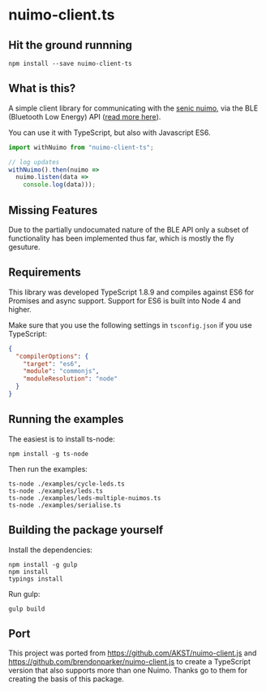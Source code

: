 # nuimo-client.ts

## Hit the ground runnning

```
npm install --save nuimo-client-ts
```

## What is this?

A simple client library for communicating with the [senic nuimo][nuimo-docs],
via the BLE (Bluetooth Low Energy) API ([read more here][nuimo-ble]).

You can use it with TypeScript, but also with Javascript ES6. 

```javascript
import withNuimo from "nuimo-client-ts";

// log updates
withNuimo().then(nuimo =>
  nuimo.listen(data =>
    console.log(data)));
```

## Missing Features

Due to the partially undocumated nature of the BLE API only a subset of
functionality has been implemented thus far, which is mostly the fly
gesuture.

[nuimo-docs]: https://www.senic.com/developers
[nuimo-ble]: https://medium.com/@senic/developing-for-the-nuimo-controller-7292becfacff

## Requirements
This library was developed TypeScript 1.8.9 and compiles against ES6 for Promises and async support. Support for ES6 is built into Node 4 and higher.

Make sure that you use the following settings in `tsconfig.json` if you use TypeScript:
```json
{
  "compilerOptions": {
    "target": "es6",
    "module": "commonjs",
    "moduleResolution": "node"
  }
}
```

## Running the examples
The easiest is to install ts-node:
```
npm install -g ts-node
```

Then run the examples:
```
ts-node ./examples/cycle-leds.ts
ts-node ./examples/leds.ts
ts-node ./examples/leds-multiple-nuimos.ts
ts-node ./examples/serialise.ts
```
## Building the package yourself
Install the dependencies:
```
npm install -g gulp
npm install
typings install
```

Run gulp:
```
gulp build
```

## Port

This project was ported from https://github.com/AKST/nuimo-client.js
and https://github.com/brendonparker/nuimo-client.js to create a TypeScript version
that also supports more than one Nuimo. Thanks go to them for creating the basis
of this package.
